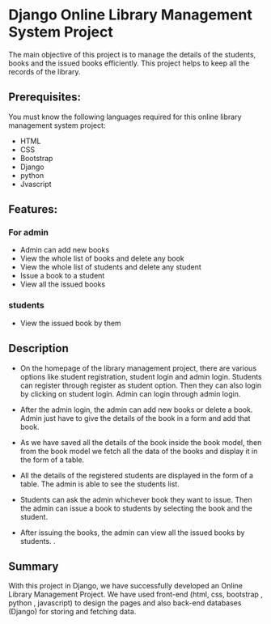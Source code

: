 #   Django Online Library Management System Project


The main objective of this project is to manage the details of the students, books and the issued books efficiently. This project helps to keep all the records of the library.

##  Prerequisites:

You must know the following languages required for this online library management system project:


-   HTML
-   CSS
-   Bootstrap
-   Django
-   python
-   Jvascript 



##  Features:

### For admin

-   Admin can add new books
-   View the whole list of books and delete any book
-   View the whole list of students and delete any student
-   Issue a book to a student
-   View all the issued books


###  students


-   View the issued book by them


##  Description

-   On the homepage of the library management project, there are various options like student registration, student login and admin login. Students can register through register as student option. Then they can also login by clicking on student login. Admin can login through admin login.

-   After the admin login, the admin can add new books or delete a book. Admin just have to give the details of the book in a form and add that book.

-   As we have saved all the details of the book inside the book model, then from the book model we fetch all the data of the books and display it in the form of a table.

-   All the details of the registered students are displayed in the form of a table. The admin is able to see the students list.

-   Students can ask the admin whichever book they want to issue. Then the admin can issue a book to students by selecting the book and the student.

-   After issuing the books, the admin can view all the issued books by students. .




##  Summary


With this project in Django, we have successfully developed an Online Library Management Project. We have used front-end (html, css, bootstrap , python  , javascript) to design the pages and also back-end databases (Django) for storing and fetching data.


